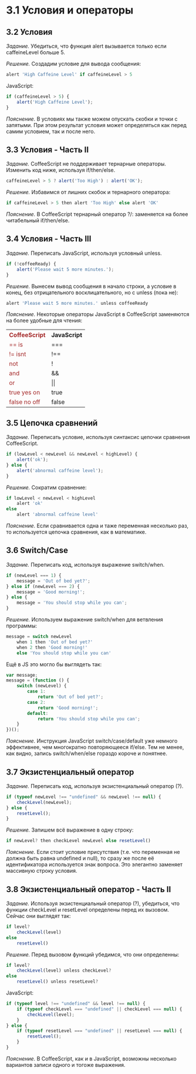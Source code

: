 # 3.1 Условия и операторы

## 3.2 Условия

_Задание._
Убедиться, что функция alert вызывается только если caffeineLevel больше 5.

_Решение._
Создадим условие для вывода сообщения:
```javascript
alert 'High Caffeine Level' if caffeineLevel > 5
```
JavaScript:
```javascript
if (caffeineLevel > 5) {
    alert('High Caffeine Level');
}
```

_Пояснение._
В условиях мы также можем опускать скобки и точки с запятыми. При этом результат условия может определяться как перед самим условием, так и после него.

## 3.3 Условия - Часть II

_Задание._
CoffeeScript не поддерживает тернарные операторы. Изменить код ниже, используя if/then/else.
```javascript
caffeineLevel > 5 ? alert('Too High') : alert('OK');
```

_Решение._
Избавимся от лишних скобок и тернарного оператора:
```javascript
if caffeineLevel > 5 then alert 'Too High' else alert 'OK'
```

_Пояснение._
В CoffeeScript тернарный оператор ?/: заменяется на более читабельный if/then/else.

## 3.4 Условия - Часть III

_Задание._
Переписать JavaScript, используя условный unless.
```javascript
if (!coffeeReady) {
    alert('Please wait 5 more minutes.');
}
```

_Решение._
Вынесем вывод сообщения в начало строки, а условие в конец, без отрицательного восклицательного, но с unless (пока не):
```javascript
alert 'Please wait 5 more minutes.' unless coffeeReady
```

_Пояснение._
Некоторые операторы JavaScript в CoffeeScript заменяются на более удобные для чтения:
<table>
    <tr>
        <th style="color: brown">CoffeeScript</th>
        <th>JavaScript</th>
    </tr>
    <tr>
        <td style="color: brown">==   is</td>
        <td>===</td>
    </tr>
    <tr>
        <td style="color: brown">!=   isnt</td>
        <td>!==</td>
    </tr>
    <tr>
        <td style="color: brown">not</td>
        <td>!</td>
    </tr>
    <tr>
        <td style="color: brown">and</td>
        <td>&&</td>
    </tr>
    <tr>
        <td style="color: brown">or</td>
        <td>||</td>
    </tr>
    <tr>
        <td style="color: brown">true   yes   on</td>
        <td>true</td>
    </tr>
    <tr>
        <td style="color: brown">false   no   off</td>
        <td>false</td>
    </tr>

</table>

## 3.5 Цепочка сравнений

_Задание._
Переписать условие, используя синтаксис цепочки сравнения CoffeeScript.
```javascript
if (lowLevel < newLevel && newLevel < highLevel) {
    alert('ok');
} else {
    alert('abnormal caffeine level');
}
```

_Решение._
Сократим сравнение:
```javascript
if lowLevel < newLevel < highLevel
    alert 'ok'
else
    alert 'abnormal caffeine level'
```

_Пояснение._
Если сравнивается одна и таже переменная несколько раз, то используется цепочка сравнения, как в математике.

## 3.6 Switch/Case

_Задание._
Переписать код, используя выражение switch/when.
```javascript
if (newLevel === 1) {
    message = 'Out of bed yet?';
} else if (newLevel === 2) {
    message = 'Good morning!';
} else {
    message = 'You should stop while you can';
}
```

_Решение._
Используем выражение switch/when для ветвления программы:
```javascript
message = switch newLevel
    when 1 then 'Out of bed yet?'
    when 2 then 'Good morning!'
    else 'You should stop while you can'
```
Ещё в JS это могло бы выглядеть так: 
```javascript
var message;
message = (function () {
    switch (newLevel) {
        case 1:
            return 'Out of bed yet?';
        case 2:
            return 'Good morning!';
        default:
            return 'You should stop while you can';
    }
})();
```

_Пояснение._
Инструкция JavaScript switch/case/default уже немного эффективнее, чем многократно повторяющееся if/else. Тем не менее, как видно, запись switch/when/else гораздо короче и понятнее.

## 3.7 Экзистенциальный оператор

_Задание._
Переписать код, используя экзистенциальный оператор (?).
```javascript
if (typeof newLevel !== "undefined" && newLevel !== null) {
    checkLevel(newLevel);
} else {
    resetLevel();
}
```

_Решение._
Запишем всё выражение в одну строку:
```javascript
if newLevel? then checkLevel newLevel else resetLevel()
```

_Пояснение._
Если стоит условие присутствия (т.е. что переменная не должна быть равна undefined и null), то сразу же после её идентификатора используется знак вопроса. Это элегантно заменяет массивную строку условия.

## 3.8 Экзистенциальный оператор - Часть II

_Задание._
Используя экзистенциальный оператор (?), убедиться, что функции  checkLevel и resetLevel определены перед их вызовом.   
Сейчас они выглядят так:
```javascript
if level?
    checkLevel(level)
else
    resetLevel()
```

_Решение._
Перед вызовом функций убедимся, что они определенны:
```javascript
if level?
    checkLevel(level) unless checkLevel?
else
    resetLevel() unless resetLevel?
```
JavaScript:
```javascript
if (typeof level !== "undefined" && level !== null) {
    if (typeof checkLevel === "undefined" || checkLevel === null) {
        checkLevel(level);
    }
} else {
    if (typeof resetLevel === "undefined" || resetLevel === null) {
        resetLevel();
    }
}
```

_Пояснение._
В CoffeeScript, как и в JavaScript, возможны несколько вариантов записи одного и тогоже выражения.